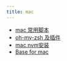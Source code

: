 ```yaml
---
title: mac
---
```

- [mac 常用脚本](./scripts.md)
- [oh-my-zsh 及插件](./omz.md)
- [mac nvm安装](./nvm.md)
- [Base for mac](./base.md)